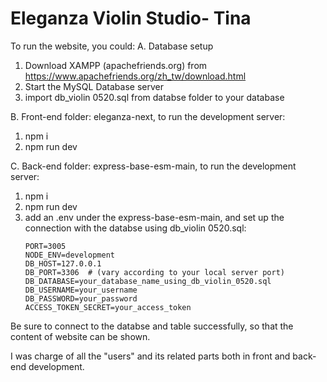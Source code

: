 # Eleganza Violin Studio- Tina
To run the website, you could:
A. Database setup
1. Download XAMPP (apachefriends.org) from https://www.apachefriends.org/zh_tw/download.html
2. Start the MySQL Database server
3. import db_violin 0520.sql from databse folder to your database

B. Front-end folder: eleganza-next, to run the development server:
1. npm i 
2. npm run dev

C. Back-end folder: express-base-esm-main, to run the development server:
1. npm i
2. npm run dev
3. add an .env under the express-base-esm-main, and set up the connection with the databse using db_violin 0520.sql:
    ```
    PORT=3005
    NODE_ENV=development
    DB_HOST=127.0.0.1
    DB_PORT=3306  # (vary according to your local server port)
    DB_DATABASE=your_database_name_using_db_violin_0520.sql
    DB_USERNAME=your_username
    DB_PASSWORD=your_password
    ACCESS_TOKEN_SECRET=your_access_token
    ```
Be sure to connect to the databse and table successfully, so that the content of website can be shown.

I was charge of all the "users" and its related parts both in front and back-end development.
